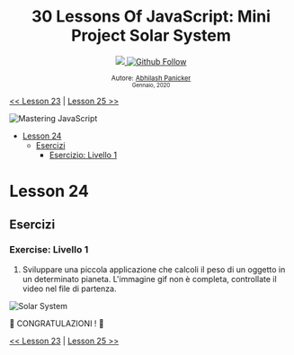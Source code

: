 <div align="center">
  <h1> 30 Lessons Of JavaScript: Mini Project Solar System</h1>
  <a class="header-badge" target="_blank" href="https://www.linkedin.com/in/abhilash-panicker-68952b159/">
  <img src="https://img.shields.io/badge/style--5eba00.svg?label=LinkedIn&logo=linkedin&style=social">
  </a>
  <a class="header-badge" target="_blank" href="https://github.com/abpanic/">
  <img alt="Github Follow" src="https://img.shields.io/github/followers/abpanic?style=social">
  </a>

<sub>Autore:
<a href="https://dbugr.vercel.app/" target="_blank">Abhilash Panicker</a><br>
<small> Gennaio, 2020</small>
</sub>

</div>

[<< Lesson 23](../23_Lesson_Event_listeners/23_Lesson_event_listeners.md) | [Lesson 25 >>](../25_Lesson_World_countries_data_visualization_1/25_Lesson_world_countries_data_visualization_1.md)

![Mastering JavaScript](../../images/banners/Lesson_1_24.png)

- [Lesson 24](#Lesson-24)
  - [Esercizi](#exercises)
    - [Esercizio: Livello 1](#exercise-level-1)

# Lesson 24

## Esercizi

### Exercise: Livello 1

1. Sviluppare una piccola applicazione che calcoli il peso di un oggetto in un determinato pianeta. L'immagine gif non è completa, controllate il video nel file di partenza.

![Solar System](../../images/projects/dom_min_project_solar_system_Lesson_4.1.gif)

🎉 CONGRATULAZIONI ! 🎉

[<< Lesson 23](../23_Lesson_Event_listeners/23_Lesson_event_listeners.md) | [Lesson 25 >>](../25_Lesson_World_countries_data_visualization_1/25_Lesson_world_countries_data_visualization_1.md)

